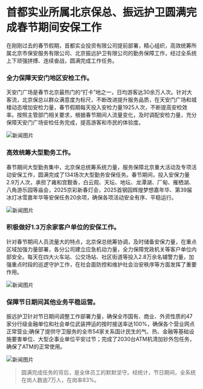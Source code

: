 
# 首都实业所属北京保总、振远护卫圆满完成春节期间安保工作

在刚刚过去的春节假期，首都实业投资有限公司提前部署，精心组织，高效统筹所属北京市保安服务有限公司、北京振远护卫有限公司的勤务保障工作，经过全系统上下顽强拼搏、连续奋战，圆满完成工作任务。

### 全力保障天安门地区安检工作。
天安门广场是春节北京最热门的“打卡”地之一，日均游客达30余万人次。针对大客流，北京保总以群众满意度为标尺，不断改进提升服务品质，在天安门广场和城楼动态增加安检力量，春节假期每天投入安检力量1925人次，不断提高安检效率。按照主管部门相关要求，根据春节期间人流量变化，及时调配安检力量，充分保障天安门广场安检任务完成，提高游客和市民的体验度。

![新闻图片](http://static.ztmagroup.com/data/images/1741443287631.png)

### 高效统筹大型勤务工作。
春节期间大型勤务集中，北京保总统筹系统力量，服务保障北京重大活动及专项活动安保工作，圆满完成了134场次大型勤务安保任务。春节期间，投入安保力量2.9万人次，承担了雍和宫觐香，白云观、天坛、地坛、龙潭湖、厂甸、雁栖湖、八角游乐园等庙会，2025京彩新春灯会，2025首钢园辉煌梦想嘉年华、第39届冰灯冰雪嘉年华等安保任务20余项，确保各项活动安全有序、平稳运行。
 
![新闻图片](http://static.ztmagroup.com/data/images/1741443292176.png)

### 积极做好1.3万余家客户单位的安保工作。

针对春节期间人员流量大的特点，北京保总统筹协调，及时储备安保力量，在重点区域加强力量部署，各分公司建立应急机动力量，全力保障党政机关等客户单位内部安全。每天在四大火车站、公交场站、社区街道等投入2.8万余名辅警力量，加强重点时段的巡逻守护工作，在社会面防控和维护社会治安秩序等方面发挥了重要作用。

![新闻图片](http://static.ztmagroup.com/data/images/1741443297239.png)

### 保障节日期间其他业务平稳运营。

振远护卫针对节日期间调整工作部署力量，确保全市国有、商业、外资性质的47家分行级金融单位和社会单位武装押运的按时接送率达100%，确保各个营业网点正常营业;确保了提供守卫服务的全市54家关系国计民生的气、热、金融等基础设施要害单位、大型企事业单位平安过节；完成了2030台ATM机清加钞外包任务，确保了ATM的正常使用。

![新闻图片](http://static.ztmagroup.com/data/images/1741443302091.png)

> 圆满完成任务的背后，是全体员工的默默坚守。经统计，节日期间，全系统在岗人数逾7万人，在岗率83%。
